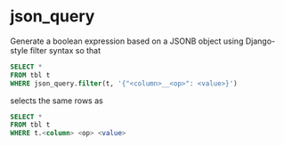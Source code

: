 # json_query


Generate a boolean expression based on a JSONB object using Django-style filter syntax so that
```SQL
SELECT *
FROM tbl t
WHERE json_query.filter(t, '{"<column>__<op>": <value>}')
```
selects the same rows as
```SQL
SELECT *
FROM tbl t
WHERE t.<column> <op> <value>
```

